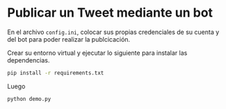 # Publicar un Tweet mediante un bot

En el archivo `config.ini`, colocar sus propias credenciales de su cuenta y del bot para poder realizar la publcicación.

Crear su entorno virtual y ejecutar lo siguiente para instalar las dependencias.

```bash
pip install -r requirements.txt
```

Luego

```bash
python demo.py
```
